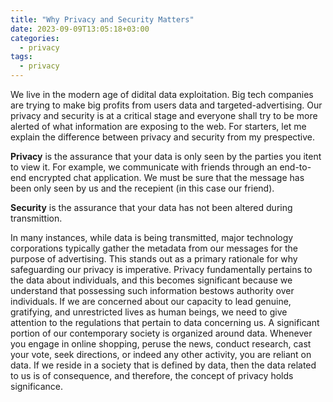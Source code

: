 ```yaml
---
title: "Why Privacy and Security Matters"
date: 2023-09-09T13:05:18+03:00
categories:
  - privacy
tags:
  - privacy
---
```


We live in the modern age of didital data exploitation. Big tech companies are trying to make big profits from users data and targeted-advertising. Our privacy and security is at a critical stage and everyone shall try to be more alerted of what information are exposing to the web. For starters, let me explain the difference between privacy and security from my prespective.

<strong>Privacy</strong> is the assurance that your data is only seen by the parties you itent to view it. For example, we communicate with friends through an end-to-end encrypted  chat application. We must be sure that the message has been only seen by us and the recepient (in this case our friend).

<strong>Security</strong> is the assurance that your data has not been altered during transmittion.

In many instances, while data is being transmitted, major technology corporations typically gather the metadata from our messages for the purpose of advertising. This stands out as a primary rationale for why safeguarding our privacy is imperative. Privacy fundamentally pertains to the data about individuals, and this becomes significant because we understand that possessing such information bestows authority over individuals. If we are concerned about our capacity to lead genuine, gratifying, and unrestricted lives as human beings, we need to give attention to the regulations that pertain to data concerning us. A significant portion of our contemporary society is organized around data. Whenever you engage in online shopping, peruse the news, conduct research, cast your vote, seek directions, or indeed any other activity, you are reliant on data. If we reside in a society that is defined by data, then the data related to us is of consequence, and therefore, the concept of privacy holds significance.